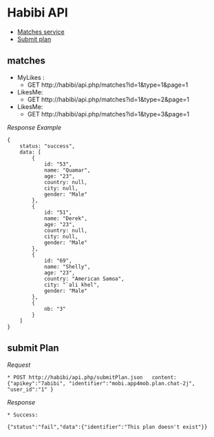 Habibi API
===========================


* [Matches service](#matches)
* [Submit plan](#submitPlan)



## matches
* MyLikes :
    * GET http://habibi/api.php/matches?id=1&type=1&page=1
* LikesMe:
    * GET http://habibi/api.php/matches?id=1&type=2&page=1
* LikesMe:
    * GET http://habibi/api.php/matches?id=1&type=3&page=1
    
*Response Example*

    {
        status: "success",
        data: [
            {
                id: "53",
                name: "Quamar",
                age: "23",
                country: null,
                city: null,
                gender: "Male"
            },
            {
                id: "51",
                name: "Derek",
                age: "23",
                country: null,
                city: null,
                gender: "Male"
            },
            {
                id: "69",
                name: "Shelly",
                age: "23",
                country: "American Samoa",
                city: "`ali khel",
                gender: "Male"
            },
            {
                nb: "3"
            }
        ]
    }

## submit Plan

*Request*

    * POST http://habibi/api.php/submitPlan.json   content:{"apikey":"7abibi", "identifier":"mobi.app4mob.plan.chat-2j", "user_id":"1" }

*Response*

    * Success:

    {"status":"fail","data":{"identifier":"This plan doesn't exist"}}    
